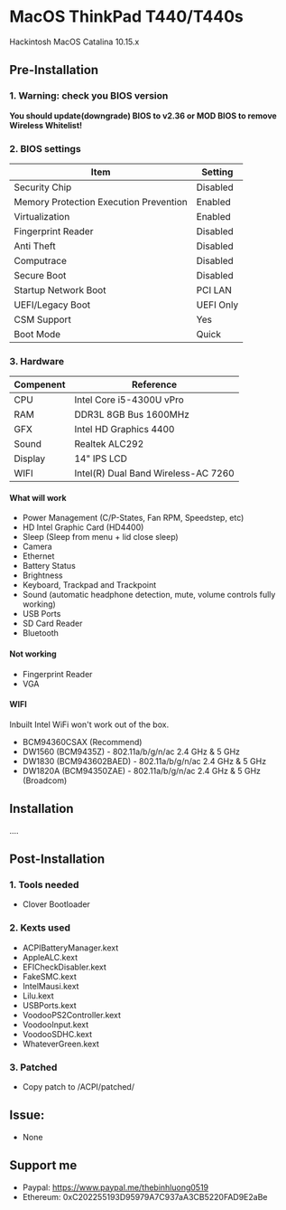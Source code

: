 # MacOS ThinkPad T440/T440s

Hackintosh MacOS Catalina 10.15.x

## Pre-Installation

### 1. Warning: check you BIOS version

**You should update(downgrade) BIOS to v2.36 or MOD BIOS to remove Wireless Whitelist!**

### 2. BIOS settings

| Item | Setting |
| ------------- | ------------ |
| Security Chip | Disabled |
| Memory Protection Execution Prevention | Enabled |
| Virtualization | Enabled |
| Fingerprint Reader | Disabled |
| Anti Theft | Disabled |
| Computrace | Disabled |
| Secure Boot | Disabled |
| Startup Network Boot | PCI LAN |
| UEFI/Legacy Boot | UEFI Only |
| CSM Support | Yes |
| Boot Mode | Quick |


### 3. Hardware

|Compenent|Reference|
|---|---|
|CPU|Intel Core i5-4300U vPro|
|RAM|DDR3L 8GB Bus 1600MHz|
|GFX|Intel HD Graphics 4400|
|Sound|Realtek ALC292|
|Display|14" IPS LCD|
|WIFI|Intel(R) Dual Band Wireless-AC 7260|

#### What will work

- Power Management (C/P-States, Fan RPM, Speedstep, etc)
- HD Intel Graphic Card (HD4400)
- Sleep (Sleep from menu + lid close sleep)
- Camera
- Ethernet
- Battery Status
- Brightness
- Keyboard, Trackpad and Trackpoint
- Sound (automatic headphone detection, mute, volume controls fully working)
- USB Ports
- SD Card Reader
- Bluetooth

#### Not working

- Fingerprint Reader
- VGA

#### WIFI

Inbuilt Intel WiFi won't work out of the box.

- BCM94360CSAX (Recommend)
- DW1560 (BCM9435Z) - 802.11a/b/g/n/ac 2.4 GHz & 5 GHz
- DW1830 (BCM943602BAED) - 802.11a/b/g/n/ac 2.4 GHz & 5 GHz
- DW1820A (BCM94350ZAE) - 802.11a/b/g/n/ac 2.4 GHz & 5 GHz (Broadcom)

## Installation

....

## Post-Installation


### 1. Tools needed

- Clover Bootloader

### 2. Kexts used

- ACPIBatteryManager.kext
- AppleALC.kext
- EFICheckDisabler.kext
- FakeSMC.kext
- IntelMausi.kext
- Lilu.kext
- USBPorts.kext
- VoodooPS2Controller.kext
- VoodooInput.kext
- VoodooSDHC.kext
- WhateverGreen.kext

### 3. Patched

- Copy patch to /ACPI/patched/

## Issue:

- None

## Support me

- Paypal: <https://www.paypal.me/thebinhluong0519>
- Ethereum: 0xC202255193D95979A7C937aA3CB5220FAD9E2aBe
